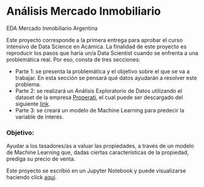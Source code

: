 # Análisis Mercado Inmobiliario
EDA Mercado Inmobiliario Argentina

Este proyecto corresponde a la primera entrega para aprobar el curso intensivo de Data Science en Acámica. La finalidad de este proyecto es reproducir los pasos que haría un/a Data Scientist cuando se enfrenta a una problemática real. Por eso, consta de tres secciones:

* Parte 1: se presenta la problemática y el objetivo sobre el que se va a trabajar. En esta sección se pensará qué datos ayudarán a resolver este problema.
* Parte 2: se realizará un Análisis Exploratorio de Datos utilizando el dataset de la empresa [Properati](www.properati.com.ar), el cual puede ser descargado del siguiente [link](https://drive.google.com/uc?export=download&id=1Ugbsw5XbNRbglomSQO1qkAgMFB_3BzmB). 
* Parte 3: se creará un modelo de Machine Learning para predecir la variable de interés.

### Objetivo: 

Ayudar a los tasadores/as a valuar las propiedades, a través de un modelo de Machine Learning que, dadas ciertas características de la propiedad, prediga su precio de venta.


Este proyecto se escribió en un Jupyter Notebook y puede visualizarse haciendo click [aquí](https://nbviewer.jupyter.org/github/juli-amezquita/Analisis-Mercado-Inmobiliario/blob/main/2_Proyecto%20Ana%CC%81lisis%20del%20Mercado%20Inmobiliario.ipynb).
